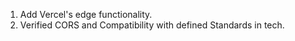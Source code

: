 1. Add Vercel's edge functionality.
3. Verified CORS and Compatibility with defined Standards in tech.